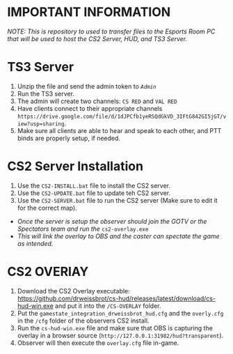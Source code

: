 # IMPORTANT INFORMATION
*NOTE: This is repository to used to transfer files to the Esports Room PC that will be used to host the CS2 Server, HUD, and TS3 Server.*

# TS3 Server
1. Unzip the file and send the admin token to *`Admin`*
2. Run the TS3 server.
3. The admin will create two channels: `CS RED` and `VAL RED`
3. Have clients connect to their appropriate channels `https://drive.google.com/file/d/1dJPCfb1yeRSQdGkVD_3IFtG842GI5jGT/view?usp=sharing`.
4. Make sure all clients are able to hear and speak to each other, and PTT binds are properly setup, if needed.

# CS2 Server Installation
1. Use the `CS2-INSTALL.bat` file to install the CS2 server.
2. Use the `CS2-UPDATE.bat` file to update teh CS2 server.
3. Use the `CS2-SERVER.bat` file to run the CS2 server (Make sure to edit it for the correct map).

- *Once the server is setup the observer should join the GOTV or the Spectators team and run the* `cs2-overlay.exe`
- *This will link the overlay to OBS and the caster can spectate the game as intended.*

# CS2 OVERlAY
1. Download the CS2 Overlay executable: https://github.com/drweissbrot/cs-hud/releases/latest/download/cs-hud-win.exe and put it into the `/CS-OVERLAY` folder.
2. Put the `gamestate_integration_drweissbrot_hud.cfg` and the `overly.cfg` in the `/cfg` folder of the observers CS2 install.
3. Run the `cs-hud-win.exe` file and make sure that OBS is capturing the overlay in a browser source (`http://127.0.0.1:31982/hud?transparent`).
4. Observer will then execute the `overlay.cfg` file in-game.
